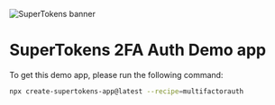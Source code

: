 ![SuperTokens banner](https://raw.githubusercontent.com/supertokens/supertokens-logo/master/images/Artboard%20%E2%80%93%2027%402x.png)

# SuperTokens 2FA Auth Demo app

To get this demo app, please run the following command:

```bash
npx create-supertokens-app@latest --recipe=multifactorauth
```
